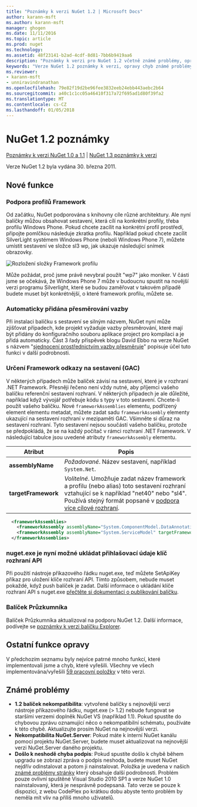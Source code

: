 ```yaml
---
title: "Poznámky k verzi NuGet 1.2 | Microsoft Docs"
author: karann-msft
ms.author: karann-msft
manager: ghogen
ms.date: 11/11/2016
ms.topic: article
ms.prod: nuget
ms.technology: 
ms.assetid: 48f23141-b2ad-4cdf-8d81-7bb6b9419aa6
description: "Poznámky k verzi pro NuGet 1.2 včetně známé problémy, opravy chyb, přidaných funkcí a chcete."
keywords: "Verze NuGet 1.2 poznámky k verzi, opravy chyb známé problémy, přidat funkce, chcete"
ms.reviewer:
- karann-msft
- unniravindranathan
ms.openlocfilehash: 79e82f19d2be96fee3832eeb24ebb443aebc2b64
ms.sourcegitcommit: a40c1c1cc05a46410f317a72f695ad1d80f39fa2
ms.translationtype: MT
ms.contentlocale: cs-CZ
ms.lasthandoff: 01/05/2018
---
```

# <a name="nuget-12-release-notes"></a>NuGet 1.2 poznámky

[Poznámky k verzi NuGet 1.0 a 1.1](../release-notes/nuget-1.1.md) | [NuGet 1.3 poznámky k verzi](../release-notes/nuget-1.3.md)

Verze NuGet 1.2 byla vydána 30. března 2011.

## <a name="new-features"></a>Nové funkce

### <a name="framework-profile-support"></a>Podpora profilů Framework

Od začátku, NuGet podporována s knihovny cíle různé architektury. Ale nyní balíčky můžou obsahovat sestavení, která cílí na konkrétní profily, třeba profilu Windows Phone. Pokud chcete zacílit na konkrétní profil prostředí, připojte pomlčkou následuje zkratka profilu. Například pokud chcete zacílit SilverLight systémem Windows Phone (neboli Windows Phone 7), můžete umístit sestavení ve složce sl3 wp, jak ukazuje následující snímek obrazovky.

![Rozložení složky Framework profilu](./media/framework-profile-support.png)

Může požádat, proč jsme právě nevybral použít "wp7" jako moniker. V části jsme se očekává, že Windows Phone 7 může v budoucnu spustit na novější verzi programu Silverlight, které se budou zaměřovat v takovém případě budete muset být konkrétnější, o které framework profilu, můžete se.

### <a name="automatically-add-binding-redirects"></a>Automaticky přidána přesměrování vazby

Při instalaci balíčku s sestavení se silným názvem, NuGet nyní může zjišťovat případech, kde projekt vyžaduje vazby přesměrování, které mají být přidány do konfiguračního souboru aplikace project pro kompilaci a je přidá automaticky. Část 3 řady příspěvek blogu David Ebbo na verze NuGet s názvem "[sjednocení prostřednictvím vazby přesměruje](http://blog.davidebbo.com/2011/01/nuget-versioning-part-3-unification-via.html)" popisuje účel tuto funkci v další podrobnosti.

<a name="framework-assembly-refs"></a>

### <a name="specifying-framework-assembly-references-gac"></a>Určení Framework odkazy na sestavení (GAC)

V některých případech může balíček závisí na sestavení, které je v rozhraní .NET Framework. Přesněji řečeno není vždy nutné, aby příjemci vašeho balíčku referenční sestavení rozhraní. V některých případech je ale důležité, například když vývojář potřebuje kódu s typy v toto sestavení. Chcete-li použít vašeho balíčku. Nové `frameworkAssemblies` elementu, podřízený element elementu metadat, můžete zadat sadu `frameworkAssembly` elementy ukazující na sestavení rozhraní v mezipaměti GAC. Všimněte si důraz na sestavení rozhraní.
Tyto sestavení nejsou součástí vašeho balíčku, protože se předpokládá, že se na každý počítač v rámci rozhraní .NET Framework. V následující tabulce jsou uvedené atributy `frameworkAssembly` elementu.


|Atribut |Popis|
|----------------|-----------|
|**assemblyName**|*Požadované*. Název sestavení, například `System.Net`.|
|**targetFramework**|*Volitelné*. Umožňuje zadat název framework a profilu (nebo alias) toto sestavení rozhraní vztahující se k například "net40" nebo "sl4". Používá stejný formát popsané v [podpora více cílové rozhraní](../create-packages/supporting-multiple-target-frameworks.md).|

```xml
  <frameworkAssemblies>
    <frameworkAssembly assemblyName="System.ComponentModel.DataAnnotations" targetFramework="net40" />
    <frameworkAssembly assemblyName="System.ServiceModel" targetFramework="net40" />
  </frameworkAssemblies>
```

### <a name="nugetexe-now-is-able-to-store-api-key-credentials"></a>nuget.exe je nyní možné ukládat přihlašovací údaje klíč rozhraní API

Při použití nástroje příkazového řádku nuget.exe, teď můžete SetApiKey příkaz pro uložení klíče rozhraní API. Tímto způsobem, nebude muset pokaždé, když push balíček je zadat. Další informace o ukládání klíče rozhraní API s nuget.exe [přečtěte si dokumentaci o publikování balíčku](../create-packages/publish-a-package.md).

### <a name="package-explorer"></a>Balíček Průzkumníka
Balíček Průzkumníka aktualizoval na podporu NuGet 1.2. Další informace, podívejte se [poznámky k verzi balíčku Explorer](http://nuget.codeplex.com/wikipage?title=New%20features%20in%20NuGet%20Package%20Explorer%201.0).

## <a name="other-featuresfixes"></a>Ostatní funkce opravy

V předchozím seznamu byly nejvíce patrné mnoho funkcí, které implementovali jsme a chyb, které vyřešili. Všechny ve všech implementována/vyřešili [59 pracovní položky](http://nuget.codeplex.com/workitem/list/advanced?keyword=&status=All&type=All&priority=All&release=NuGet%201.2&assignedTo=All&component=All&sortField=Votes&sortDirection=Descending&page=0) v této verzi.

## <a name="known-issues"></a>Známé problémy

* **1.2 balíček nekompatibilita**: vytvořené balíčky s nejnovější verzi nástroje příkazového řádku, nuget.exe (> 1.2) nebude fungovat se staršími verzemi doplněk NuGet VS (například 1.1). Pokud spustíte do chybovou zprávu oznamující něco o nekompatibilní schématu, používáte k této chybě. Aktualizujte prosím NuGet na nejnovější verzi.
* **Nekompatibilita NuGet.Server**: Pokud máte k interní NuGet kanálu pomocí projektu NuGet.Server, budete muset aktualizovat na nejnovější verzi NuGet.Server daného projektu.
* **Došlo k neshodě chyba podpis**: Pokud spustíte došlo k chybě během upgradu se zobrazí zpráva o podpis neshoda, budete muset NuGet nejdřív odinstalovat a potom ji nainstalovat. Položka je uvedena v našich [známé problémy stránky](../release-notes/Known-Issues.md) který obsahuje další podrobnosti. Problém pouze ovlivní spuštěné Visual Studio 2010 SP1 a verze NuGet 1.0 nainstalovaný, která je nesprávně podepsaná. Tato verze se pouze k dispozici, z webu CodePlex po krátkou dobu abyste tento problém by neměla mít vliv na příliš mnoho uživatelů.